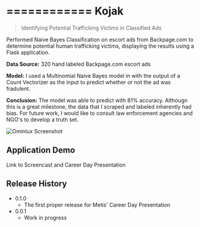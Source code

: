 ============
Kojak
============

> Identifying Potential Trafficking Victims in Classified Ads

Performed Naive Bayes Classification on escort ads from Backpage.com to determine potential human trafficking victims, displaying the results using a Flask application.

**Data Source:** 320 hand labeled Backpage.com escort ads

**Model:** I used a Multinomial Naive Bayes model in with the output of a Count Vectorizer as the input to predict whether or not the ad was fradulent.

**Conclusion:** The model was able to predict with 81% accuracy. Althougn this is a great milestone, the data that I scraped and labeled inherently had bias. For future work, I would like to consult law enforcement agencies and NGO's to develop a truth set.

![Ominlux Screenshot](/images/OmniluxScreenshot.png)

## Application Demo

Link to Screencast and Career Day Presentation

## Release History

* 0.1.0
    * The first proper release for Metis' Career Day Presentation
* 0.0.1
    * Work in progress